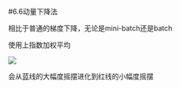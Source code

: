#6.6动量下降法

相比于普通的梯度下降，无论是mini-batch还是batch

使用上指数加权平均

![](https://cdn.jsdelivr.net/gh/tj-messi/picture/1727415926549.png)

会从蓝线的大幅度摇摆进化到红线的小幅度摇摆
